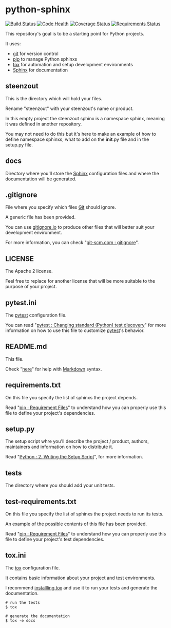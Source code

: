 python-sphinx
=============

[![Build Status](https://travis-ci.org/steenzout/python-primogen.svg?branch=master)](https://travis-ci.org/steenzout/python-primogen)
[![Code Health](https://landscape.io/github/steenzout/python-primogen/master/landscape.svg?style=flat)](https://landscape.io/github/steenzout/python-primogen/master)
[![Coverage Status](https://coveralls.io/repos/github/steenzout/python-primogen/badge.svg?branch=master)](https://coveralls.io/r/steenzout/python-primogen)
[![Requirements Status](https://requires.io/github/steenzout/python-primogen/requirements.svg?branch=master)](https://requires.io/github/steenzout/python-primogen/requirements/?branch=master)

This repository's goal is to be a starting point for Python projects.

It uses:

- [git](http://git-scm.com) for version control
- [pip](http://www.pip-installer.org/en/latest/) to manage Python sphinxs
- [tox](http://tox.readthedocs.org/en/latest/) for automation and setup development environments
- [Sphinx](http://sphinx-doc.org) for documentation


steenzout
-------

This is the directory which will hold your files.

Rename "steenzout" with your steenzout's name or product.

In this empty project the steenzout sphinx is a namespace sphinx,
meaning it was defined in another repository.

You may not need to do this but it's here to make an example of how to define namespace sphinxs,
what to add on the __init__.py file and in the setup.py file.


docs
----

Directory where you'll store the [Sphinx](http://sphinx-doc.org) configuration files and
where the documentation will be generated.


.gitignore
----------

File where you specify which files [Git](http://en.wikipedia.org/wiki/Git_(software)) should ignore.

A generic file has been provided.

You can use [gitignore.io](http://www.gitignore.io) to
produce other files that will better suit your development environment.

For more information, you can check "[git-scm.com : gitignore](http://git-scm.com/docs/gitignore)".


LICENSE
-------

The Apache 2 license.

Feel free to replace for another license that will be more suitable to the purpose of your project.


pytest.ini
----------

The [pytest](https://pytest.org/latest/index.html) configuration file.

You can read
"[pytest : Changing standard (Python) test discovery](https://pytest.org/latest/example/pythoncollection.html)"
for more information on how to use this file to customize [pytest](https://pytest.org/latest/index.html)'s behavior.


README.md
---------

This file.

Check "[here](http://daringfireball.net/projects/markdown/syntax)" for help
with [Markdown](http://daringfireball.net/projects/markdown/) syntax.


requirements.txt
----------------

On this file you specify the list of sphinxs the project depends.

Read "[pip : Requirement Files](http://www.pip-installer.org/en/latest/user_guide.html#requirements-files)"
to understand how you can properly use this file to define your project's dependencies.


setup.py
--------

The setup script whre you'll describe the project / product, authors, maintainers and
information on how to distribute it.

Read "[Python : 2. Writing the Setup Script](http://docs.python.org/2/distutils/setupscript.html)",
for more information.


tests
-----

The directory where you should add your unit tests.


test-requirements.txt
---------------------

On this file you specify the list of sphinxs the project needs to run its tests.

An example of the possible contents of this file has been provided.

Read "[pip : Requirement Files](http://www.pip-installer.org/en/latest/user_guide.html#requirements-files)"
to understand how you can properly use this file to define your project's test dependencies.


tox.ini
-------

The [tox](http://tox.readthedocs.org/en/latest/) configuration file.

It contains basic information about your project and test environments.

I recommend [installling tox](http://tox.readthedocs.org/en/latest/install.html) and
use it to run your tests and generate the documentation.

```
# run the tests
$ tox

# generate the documentation
$ tox -e docs
```
